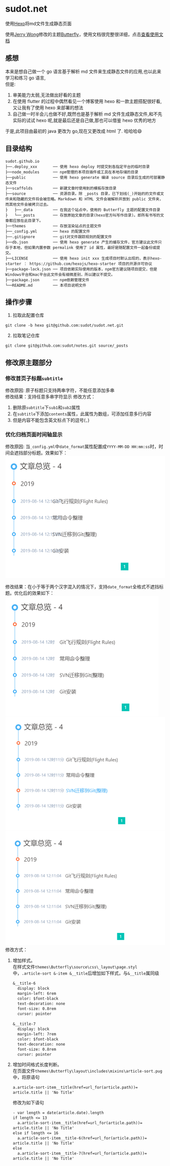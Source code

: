 # sudot.net

使用[Hexo](https://hexo.io)将md文件生成静态页面

使用[Jerry Wong](https://github.com/jerryc127)修改的主题[Butterfly](https://github.com/jerryc127/hexo-theme-butterfly)，使用文档很完整很详细，点击[查看使用文档](https://jerryc.me/posts/21cfbf15/)

## 感想

本来是想自己做一个 go 语言基于解析 md 文件来生成静态文件的应用,也以此来学习和练习 go 语言,  
但是:
1. 审美能力太弱,无法做出好看的主题
2. 在使用 flutter 的过程中偶然看见一个博客使用 hexo 和一款主题搭配很好看,又让我有了使用 hexo 来部署的想法
3. 自己做一时半会儿也做不好,既然也是基于解析 md 文件生成静态文件,和不先实际的试试 hexo 呢,就是最后还是自己做,那也可以借鉴 hexo 优秀的地方

于是,此项目由最初的 java 更改为 go,现在又更改成 html 了. 哈哈哈😄

## 目录结构

```
sudot.github.io
├──.deploy_xxx       ── 使用 hexo deploy 时提交到各指定平台的临时目录
├──node_modules      ── npm管理的本项目插件或工具在本地存储的目录
├──public            ── 使用 hexo generate 编译 source 目录后生成的可部署静态文件
├──scaffolds         ── 新建文章时使用到的模板存放目录
├──source            ── 资源目录。除 _posts 目录，已下划线(_)开始的的文件或文件夹和隐藏的文件将会被忽略。Markdown 和 HTML 文件会被解析并放到 public 文件夹，而其他文件会被拷贝过去。
├   ├──_data         ── 在我这个站点中，使用的 Butterfly 主题的配置文件目录
├   └──_posts        ── 存放原始文章的目录(hexo官方叫写作目录)。即所有书写的文章都应放在此目录下。
├──themes            ── 存放渲染站点的主题文件
├──_config.yml       ── hexo 的配置文件
├──.gitignore        ── git对文件跟踪规则的配置文件
├──db.json           ── 使用 hexo generate 产生的缓存文件，官方建议此文件只存于本地，但如果内置参数 permalink 使用了 id 属性，最好是随配置文件一起备份或提交。
├──LICENSE           ── 使用 hexo init xxx 生成项目时默认出现的，表示hexo-starter ： https://github.com/hexojs/hexo-starter 项目的开源许可协议
├──package-lock.json ── 项目依赖实际使用的版本，npm官方建议随项目提交，但是Windows平台和mac平台此文件会有细微差别，所以建议不提交。
├──package.json      ── npm依赖管理文件
└──README.md         ── 本项目说明文件
```

## 操作步骤

1. 拉取此配置仓库
  ```
  git clone -b hexo git@github.com:sudot/sudot.net.git
  ```
2. 拉取笔记仓库
  ```
  git clone git@github.com:sudot/notes.git source/_posts
  ```


## 修改原主题部分

### 修改首页子标题`subtitle`

修改原因: 原子标题只支持两串字符，不能任意添加多串  
修改结果：支持任意多串字符显示
修改方式：
1. 删除原`subtitle`下`sub1`和`sub2`属性
2. 在`subtitle`下添加`contents`属性，此属性为数组，可添加任意多行内容
3. 但是内容不能包含英文标点下的逗号(`,`)

### 优化归档页面时间轴显示

修改原因: 当`_config.yml`中`date_format`属性配置成`YYYY-MM-DD HH:mm:ss`时，时间会遮挡部分标题。效果如下：  
![](images/time-line-bad.png)  

修改结果：在小于等于两个汉字混入的情况下，支持`date_format`全格式不遮挡标题。优化后的效果如下：  
![](images/time-line-pretty-1.png)
![](images/time-line-pretty-2.png)
![](images/time-line-pretty-3.png)
修改方式：
1. 增加样式。  
  在样式文件`themes\Butterfly\source\css\_layout\page.styl`中，`.article-sort &-item &__title`后增加如下样式，与`&__title`属同级
    ```
    &__title-6
      display: block
      margin-left: 6rem
      color: $font-black
      text-decoration: none
      font-size: 0.8rem
      cursor: pointer

    &__title-7
      display: block
      margin-left: 7rem
      color: $font-black
      text-decoration: none
      font-size: 0.8rem
      cursor: pointer
    ```
2. 增加时间格式长度判断。  
  在页面文件`themes\Butterfly\layout\includes\mixins\article-sort.pug`中，将原语句
    ```
    a.article-sort-item__title(href=url_for(article.path))= article.title || 'No Title'
    ```
    修改为如下语句
    ```
    - var length = date(article.date).length
    if length <= 13
      a.article-sort-item__title(href=url_for(article.path))= article.title || 'No Title'
    else if length <= 16
      a.article-sort-item__title-6(href=url_for(article.path))= article.title || 'No Title'
    else
      a.article-sort-item__title-7(href=url_for(article.path))= article.title || 'No Title'
    ```
